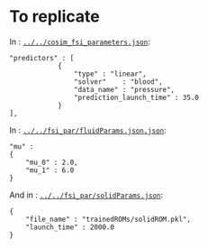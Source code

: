 # To replicate

In : [`../../cosim_fsi_parameters.json`](../../cosim_fsi_parameters.json):
```
"predictors" : [
            {
                "type" : "linear",
                "solver"    : "blood",
                "data_name" : "pressure",
                "prediction_launch_time" : 35.0
            }
],
```

In : [`../../fsi_par/fluidParams.json.json`](../../fsi_par/fluidParams.json):
```
"mu" :
{
    "mu_0" : 2.0,
    "mu_1" : 6.0
}
```

And in : [`../../fsi_par/solidParams.json`](../../fsi_par/solidParams.json):
```
{
    "file_name" : "trainedROMs/solidROM.pkl",
    "launch_time" : 2000.0
}
```
